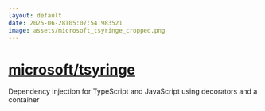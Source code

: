 ```yaml
---
layout: default
date: 2025-06-28T05:07:54.983521
image: assets/microsoft_tsyringe_cropped.png
---
```


# [microsoft/tsyringe](https://github.com/microsoft/tsyringe)

Dependency injection for TypeScript and JavaScript using decorators and a container
